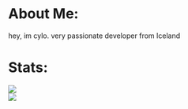 # About Me:
hey, im cylo. very passionate developer from Iceland

# Stats:
![](https://github-readme-stats.vercel.app/api?username=cylorun&theme=merko&hide_border=false&include_all_commits=true&count_private=true)<br/>
![](https://github-readme-stats.vercel.app/api/top-langs/?username=cylorun&theme=merko&hide_border=false&include_all_commits=true&count_private=true&layout=compact)
